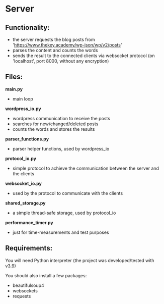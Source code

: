 # Server

## Functionality:

- the server requests the blog posts from 'https://www.thekey.academy/wp-json/wp/v2/posts'
- parses the content and counts the words
- sends the result to the connected clients via websocket protocol (on 'localhost', port 8000, without any encryption)

## Files:

**main.py**

- main loop

**wordpress_io.py**

- wordpress communication to receive the posts
- searches for new/changed/deleted posts
- counts the words and stores the results

**parser_functions.py**

- parser helper functions, used by wordpress_io
  
**protocol_io.py**

- simple protocol to achieve the communication between the server and the clients

**websocket_io.py**

- used by the protocol to communicate with the clients
  
**shared_storage.py**

- a simple thread-safe storage, used by protocol_io

**performance_timer.py**

- just for time-measurements and test purposes


## Requirements:

You will need Python interpreter (the project was developed/tested with v3.9)

You should also install a few packages:
- beautifulsoup4
- websockets
- requests
